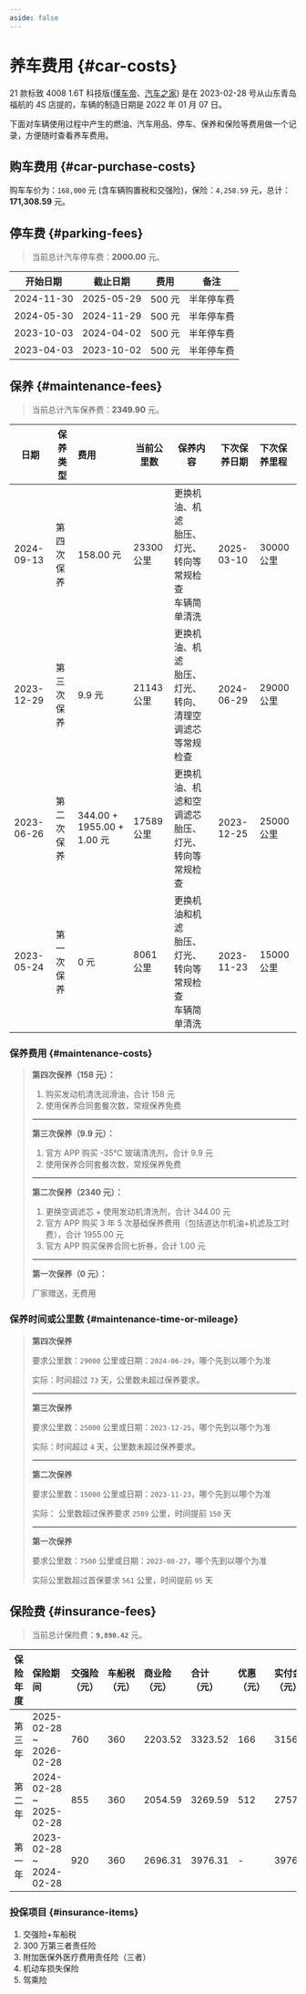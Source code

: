```yaml
---
aside: false
---
```


# 养车费用 {#car-costs}

<!-- markdownlint-disable MD013 -->

21 款标致 4008 1.6T 科技版([懂车帝](https://www.dongchedi.com/auto/series/340/model-53344)、[汽车之家](https://www.autohome.com.cn/spec/50261/#pvareaid=2042251)) 是在 2023-02-28 号从山东青岛福航的 4S 店提的，车辆的制造日期是 2022 年 01 月 07 日。

<!-- markdownlint-enable MD013 -->

下面对车辆使用过程中产生的燃油、汽车用品、停车、保养和保险等费用做一个记录，方便随时查看养车费用。

## 购车费用 {#car-purchase-costs}

<script setup lang="ts">
import FuelCosts from './components/FuelCosts.vue';
import AutoAccessories from './components/AutoAccessories.vue';
</script>

购车车价为：`168,000` 元 (含车辆购置税和交强险)，保险：`4,258.59` 元，总计：**171,308.59** 元。

[//]: # "油费"

<FuelCosts />

[//]: # " 汽车用品"

<AutoAccessories />

## 停车费 {#parking-fees}

> 当前总计汽车停车费：**2000.00** 元。

| 开始日期   | 截止日期   | 费用   | 备注       |
| ---------- | ---------- | ------ | ---------- |
| 2024-11-30 | 2025-05-29 | 500 元 | 半年停车费 |
| 2024-05-30 | 2024-11-29 | 500 元 | 半年停车费 |
| 2023-10-03 | 2024-04-02 | 500 元 | 半年停车费 |
| 2023-04-03 | 2023-10-02 | 500 元 | 半年停车费 |

## 保养 {#maintenance-fees}

> 当前总计汽车保养费：**2349.90** 元。

<!-- markdownlint-disable MD013 -->

| 日期         | 保养类型  | 费用                        | 当前公里数    | 保养内容                                   | 下次保养日期     | 下次保养里程   |
|------------|-------|:--------------------------|----------|----------------------------------------|------------|:---------|
| 2024-09-13 | 第四次保养 | 158.00 元                  | 23300 公里 | 更换机油、机滤<br />胎压、灯光、转向等常规检查<br />车辆简单清洗 | 2025-03-10 | 30000 公里 |
| 2023-12-29 | 第三次保养 | 9.9 元                     | 21143 公里 | 更换机油、机滤<br />胎压、灯光、转向、清理空调滤芯等常规检查      | 2024-06-29 | 29000 公里 |
| 2023-06-26 | 第二次保养 | 344.00 + 1955.00 + 1.00 元 | 17589 公里 | 更换机油、机滤和空调滤芯<br />胎压、灯光、转向等常规检查        | 2023-12-25 | 25000 公里 |
| 2023-05-24 | 第一次保养 | 0 元                       | 8061 公里  | 更换机油和机滤<br />胎压、灯光、转向等常规检查<br />车辆简单清洗 | 2023-11-23 | 15000 公里 |

<!-- markdownlint-enable MD013 -->

### 保养费用 {#maintenance-costs}

> **第四次保养（158 元）：**
>
> 1. 购买发动机清洗润滑油，合计 158 元
> 2. 使用保养合同套餐次数，常规保养免费
>
> ---
>
> **第三次保养（9.9 元）：**
>
> 1. 官方 APP 购买 -35℃ 玻璃清洗剂，合计 9.9 元
> 2. 使用保养合同套餐次数，常规保养免费
>
> ---
>
> **第二次保养（2340 元）：**
>
> 1. 更换空调滤芯 + 使用发动机清洗剂，合计 344.00 元
> 2. 官方 APP 购买 3 年 5 次基础保养费用（包括道达尔机油+机滤及工时费），合计 1955.00 元
> 3. 官方 APP 购买保养合同七折券，合计 1.00 元
>
> ---
>
> **第一次保养（0 元）：**
>
> 厂家赠送，无费用

### 保养时间或公里数 {#maintenance-time-or-mileage}

> **第四次保养**
>
> 要求公里数：`29000` 公里或日期：`2024-06-29`，哪个先到以哪个为准
>
> 实际：时间超过 `73` 天，公里数未超过保养要求。
>
> ---
>
> **第三次保养**
>
> 要求公里数：`25000` 公里或日期：`2023-12-25`，哪个先到以哪个为准
>
> 实际：时间超过 `4` 天，公里数未超过保养要求。
>
> ---
>
> **第二次保养**
>
> 要求公里数：`15000` 公里或日期：`2023-11-23`，哪个先到以哪个为准
>
> 实际： 公里数超过保养要求 `2589` 公里，时间提前 `150` 天
>
> ---
>
> **第一次保养**
>
> 要求公里数：`7500` 公里或日期：`2023-08-27`，哪个先到以哪个为准
>
> 实际公里数超过首保要求 `561` 公里，时间提前 `95` 天

## 保险费 {#insurance-fees}

> 当前总计保险费：**`9,890.42`** 元。

| 保险年度 | 保险期间                | 交强险（元） | 车船税（元） | 商业险（元） | 合计（元） | 优惠（元） | 实付金额（元） |
| :------- | :---------------------- | :----------- | :----------- | :----------- | :--------- | :--------- | :------------- |
| 第三年   | 2025-02-28 ~ 2026-02-28 | 760          | 360          | 2203.52      | 3323.52    | 166        | 3156.52        |
| 第二年   | 2024-02-28 ~ 2025-02-28 | 855          | 360          | 2054.59      | 3269.59    | 512        | 2757.59        |
| 第一年   | 2023-02-28 ~ 2024-02-28 | 920          | 360          | 2696.31      | 3976.31    | -          | 3976.31        |

### 投保项目 {#insurance-items}

1. 交强险+车船税
2. 300 万第三者责任险
3. 附加医保外医疗费用责任险（三者）
4. 机动车损失保险
5. 驾乘险
